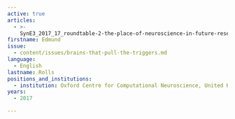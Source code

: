 ```yaml
---
active: true
articles:
  - >-
    SynE3_2017_17_roundtable-2-the-place-of-neuroscience-in-future-research-on-perpetrators-of-extreme-violence
firstname: Edmund
issue:
  - content/issues/brains-that-pull-the-triggers.md
language:
  - English
lastname: Rolls
positions_and_institutions:
  - institution: Oxford Centre for Computational Neuroscience, United Kingdom
years:
  - 2017

---
```

